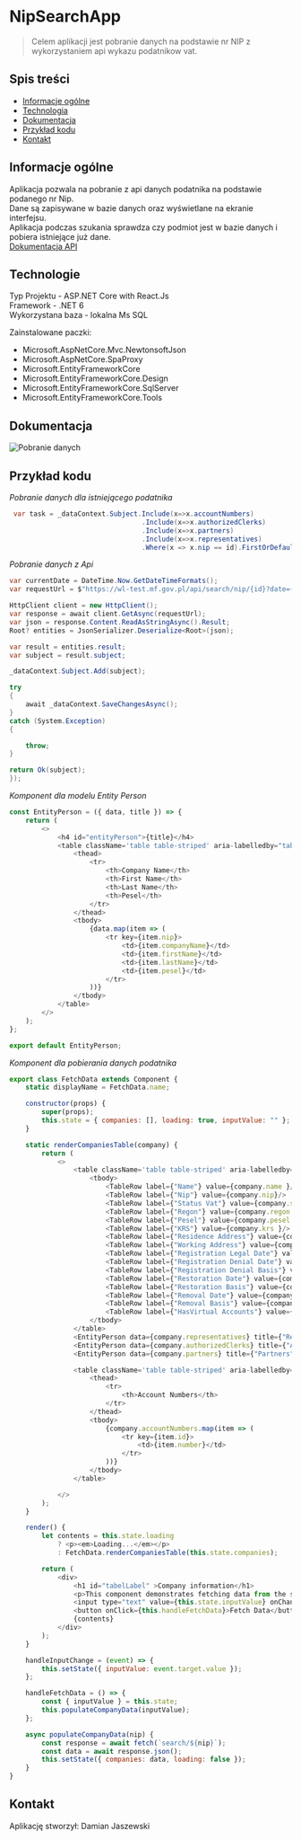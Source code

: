 # NipSearchApp

> Celem aplikacji jest pobranie danych na podstawie nr NIP z wykorzystaniem api wykazu podatnikow vat.

## Spis treści
* [Informacje ogólne](#1)
* [Technologia](#2)
* [Dokumentacja](#4)
* [Przykład kodu](#5)
* [Kontakt](#6)

<a name="1"/>

## Informacje ogólne
Aplikacja pozwala na pobranie z api danych podatnika na podstawie podanego nr Nip.  
Dane są zapisywane w bazie danych oraz wyświetlane na ekranie interfejsu.  
Aplikacja podczas szukania sprawdza czy podmiot jest w bazie danych i pobiera istniejące już dane.  
[Dokumentacja API](https://www.gov.pl/web/kas/api-wykazu-podatnikow-vat)

<a name="2"/>

## Technologie
Typ Projektu - ASP.NET Core with React.Js  
Framework - .NET 6  
Wykorzystana baza - lokalna Ms SQL  

Zainstalowane paczki:
* Microsoft.AspNetCore.Mvc.NewtonsoftJson
* Microsoft.AspNetCore.SpaProxy
* Microsoft.EntityFrameworkCore
* Microsoft.EntityFrameworkCore.Design
* Microsoft.EntityFrameworkCore.SqlServer
* Microsoft.EntityFrameworkCore.Tools

<a name="4"/>

## Dokumentacja
![Pobranie danych](./img/FetchDanych.png)

<a name="5"/>

## Przykład kodu

*Pobranie danych dla istniejącego podatnika*
```csharp
 var task = _dataContext.Subject.Include(x=>x.accountNumbers)
                                 .Include(x=>x.authorizedClerks)
                                 .Include(x=>x.partners)
                                 .Include(x=>x.representatives)
                                 .Where(x => x.nip == id).FirstOrDefault();
```

*Pobranie danych z Api*
```csharp
var currentDate = DateTime.Now.GetDateTimeFormats();
var requestUrl = $"https://wl-test.mf.gov.pl/api/search/nip/{id}?date={currentDate[0]}";

HttpClient client = new HttpClient();
var response = await client.GetAsync(requestUrl);
var json = response.Content.ReadAsStringAsync().Result;
Root? entities = JsonSerializer.Deserialize<Root>(json);

var result = entities.result;
var subject = result.subject;

_dataContext.Subject.Add(subject);

try
{
    await _dataContext.SaveChangesAsync();
}
catch (System.Exception)
{

    throw;
}

return Ok(subject);
});
```

*Komponent dla modelu Entity Person*
```js
const EntityPerson = ({ data, title }) => {
    return (
        <>
            <h4 id="entityPerson">{title}</h4>
            <table className='table table-striped' aria-labelledby="tabelLabel">
                <thead>
                    <tr>
                        <th>Company Name</th>
                        <th>First Name</th>
                        <th>Last Name</th>
                        <th>Pesel</th>
                    </tr>
                </thead>
                <tbody>
                    {data.map(item => (
                        <tr key={item.nip}>
                            <td>{item.companyName}</td>
                            <td>{item.firstName}</td>
                            <td>{item.lastName}</td>
                            <td>{item.pesel}</td>
                        </tr>
                    ))}
                </tbody>
            </table>
        </>
    );
};

export default EntityPerson;
```

*Komponent dla pobierania danych podatnika*
```js
export class FetchData extends Component {
    static displayName = FetchData.name;

    constructor(props) {
        super(props);
        this.state = { companies: [], loading: true, inputValue: "" };
    }

    static renderCompaniesTable(company) {
        return (
            <>
                <table className='table table-striped' aria-labelledby="tabelLabel">
                    <tbody>
                        <TableRow label={"Name"} value={company.name }/>
                        <TableRow label={"Nip"} value={company.nip}/>
                        <TableRow label={"Status Vat"} value={company.statusVat}/>
                        <TableRow label={"Regon"} value={company.regon }/>
                        <TableRow label={"Pesel"} value={company.pesel }/>
                        <TableRow label={"KRS"} value={company.krs }/>
                        <TableRow label={"Residence Address"} value={company.residenceAddress }/>
                        <TableRow label={"Working Address"} value={company.workingAddress }/>
                        <TableRow label={"Registration Legal Date"} value={company.registrationLegalDate }/>
                        <TableRow label={"Registration Denial Date"} value={company.registrationDenialDate }/>
                        <TableRow label={"Registration Denial Basis"} value={company.registrationDenialBasis }/>
                        <TableRow label={"Restoration Date"} value={company.restorationDate }/>
                        <TableRow label={"Restoration Basis"} value={company.restorationBasis }/>
                        <TableRow label={"Removal Date"} value={company.removalDate }/>
                        <TableRow label={"Removal Basis"} value={company.removalBasis }/>
                        <TableRow label={"HasVirtual Accounts"} value={company.hasVirtualAccounts }/>
                    </tbody>
                </table>
                <EntityPerson data={company.representatives} title={"Representatives"}/>
                <EntityPerson data={company.authorizedClerks} title={"Authorized Clerks"}/>
                <EntityPerson data={company.partners} title={"Partners"} />

                <table className='table table-striped' aria-labelledby="tabelLabel">
                    <thead>
                        <tr>
                            <th>Account Numbers</th>
                        </tr>
                    </thead>
                    <tbody>
                        {company.accountNumbers.map(item => (
                            <tr key={item.id}>
                                <td>{item.number}</td>
                            </tr>
                        ))}
                    </tbody>
                </table>

            </>
        );
    }

    render() {
        let contents = this.state.loading
            ? <p><em>Loading...</em></p>
            : FetchData.renderCompaniesTable(this.state.companies);

        return (
            <div>
                <h1 id="tabelLabel" >Company information</h1>
                <p>This component demonstrates fetching data from the server.</p>
                <input type="text" value={this.state.inputValue} onChange={this.handleInputChange} />
                <button onClick={this.handleFetchData}>Fetch Data</button>
                {contents}
            </div>
        );
    }

    handleInputChange = (event) => {
        this.setState({ inputValue: event.target.value });
    };

    handleFetchData = () => {
        const { inputValue } = this.state;
        this.populateCompanyData(inputValue);
    };

    async populateCompanyData(nip) {
        const response = await fetch(`search/${nip}`);
        const data = await response.json();
        this.setState({ companies: data, loading: false });
    }
}
```
<a name="6"/>

## Kontakt
Aplikację stworzył:
Damian Jaszewski


